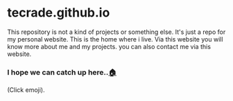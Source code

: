 # tecrade.github.io
This repository is not a kind of projects or something else.
It's just a repo for my personal website.
This is the home where i live. Via this website
you will know more about me and my projects. you can also contact me via this website.
### I hope we can catch up here..[:house:](https://tecrade.github.io)
(Click emoji).

